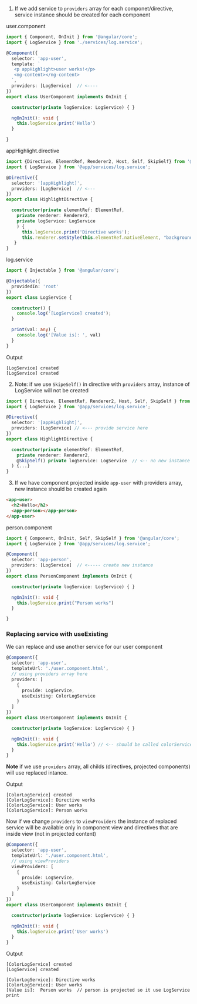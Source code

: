 1. If we add service to `providers` array for each componet/directive, service instance should be created for each component

user.component
```typescript
import { Component, OnInit } from '@angular/core';
import { LogService } from './services/log.service';

@Component({
  selector: 'app-user',
  template: `
   <p appHighlight>user works!</p>
   <ng-content></ng-content>
  `,
  providers: [LogService]  // <----
})
export class UserComponent implements OnInit {

  constructor(private logService: LogService) { }

  ngOnInit(): void {
    this.logService.print('Hello')
  }

}
```

appHighlight.directive
```typescript
import {Directive, ElementRef, Renderer2, Host, Self, SkipSelf} from '@angular/core';
import { LogService } from '@app/services/log.service';

@Directive({
  selector: '[appHighlight]',
  providers: [LogService]  // <---
})
export class HighlightDirective {

  constructor(private elementRef: ElementRef,
    private renderer: Renderer2,
    private logService: LogService
    ) {
      this.logService.print('Directive works');
      this.renderer.setStyle(this.elementRef.nativeElement, "background-color", "orange");
   }
}

```

log.service
```typescript
import { Injectable } from '@angular/core';

@Injectable({
  providedIn: 'root'
})
export class LogService {

  constructor() {
    console.log('[LogService] created');
  }

  print(val: any) {
    console.log('[Value is]: ', val)
  }
}
```

Output
```console
[LogService] created
[LogService] created
```
2. Note: if we use `SkipeSelf()` in directive with `providers` array, instance of LogService will not be created
```typescript
import { Directive, ElementRef, Renderer2, Host, Self, SkipSelf } from '@angular/core';
import { LogService } from '@app/services/log.service';

@Directive({
  selector: '[appHighlight]',
  providers: [LogService] // <--- provide service here
})
export class HighlightDirective {

  constructor(private elementRef: ElementRef,
    private renderer: Renderer2,
    @SkipSelf() private logService: LogService  // <-- no new instance
  ) {...}
}

```

3. If we have component projected inside `app-user` with providers array, new instance should be created again 
```html
<app-user>
  <h2>Hello</h2>
  <app-person></app-person>
</app-user>
```
person.component
```typescript
import { Component, OnInit, Self, SkipSelf } from '@angular/core';
import { LogService } from '@app/services/log.service';

@Component({
  selector: 'app-person',
  providers: [LogService]  // <----- create new instance
})
export class PersonComponent implements OnInit {

  constructor(private logService: LogService) { }

  ngOnInit(): void {
    this.logService.print("Person works")
  }

}
```
### Replacing service with useExisting
We can replace and use another service for our user component
```typescript
@Component({
  selector: 'app-user',
  templateUrl: './user.component.html',
  // using providers array here
  providers: [
    {
      provide: LogService,
      useExisting: ColorLogService
    }
  ]
})
export class UserComponent implements OnInit {

  constructor(private logService: LogService) { }

  ngOnInit(): void {
    this.logService.print('Hello') // <-- should be called colorService.print() method
  }
}

```

**Note** if we use `providers` array, all childs (directives, projected components) will use replaced intance.

Output
```console
[ColorLogService] created
[ColorLogService]: Directive works
[ColorLogService]: User works 
[ColorLogService]: Person works 
```
Now if we change `providers`  to `viewProviders` the instance of replaced service will be available only in component view and directives that are
inside view (not in projected content)

```typescript
@Component({
  selector: 'app-user',
  templateUrl: './user.component.html',
  // using viewProviders
  viewProviders: [
    {
      provide: LogService,
      useExisting: ColorLogService
    }
  ]
})
export class UserComponent implements OnInit {

  constructor(private logService: LogService) { }

  ngOnInit(): void {
    this.logService.print('User works')
  }
}
```

Output
```console
[ColorLogService] created
[LogService] created

[ColorLogService]: Directive works 
[ColorLogService]: User works 
[Value is]:  Person works  // person is projected so it use LogService print
```
